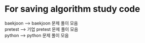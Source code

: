 For saving algorithm study code
================================
baekjoon --> baekjoon 문제 풀이 모음   
pretest --> 기업 pretest 문제 풀이 모음   
python --> python 문제 풀이 모음   